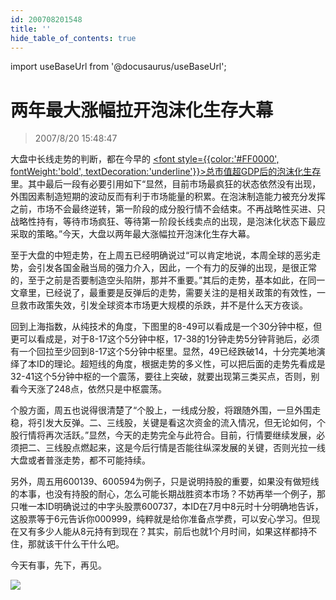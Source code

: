 ```yaml
---
id: 200708201548 
title: ''
hide_table_of_contents: true
---
```


import useBaseUrl from '@docusaurus/useBaseUrl';

# 两年最大涨幅拉开泡沫化生存大幕

> 2007/8/20 15:48:47

<div style={{color: '#FF0000', fontWeight: '500'}}>

大盘中长线走势的判断，都在今早的 [<font style={{color:'#FF0000', fontWeight:'bold', textDecoration:'underline'}}>总市值超GDP后的泡沫化生存</font>](20070820) 里。其中最后一段有必要引用如下“显然，目前市场最疯狂的状态依然没有出现，外围因素制造短期的波动反而有利于市场能量的积累。在泡沫制造能力被充分发挥之前，市场不会最终逆转，第一阶段的成分股行情不会结束。不再战略性买进、只战略性持有，等待市场疯狂、等待第一阶段长线卖点的出现，是泡沫化状态下最应采取的策略。”今天，大盘以两年最大涨幅拉开泡沫化生存大幕。
 
至于大盘的中短走势，在上周五已经明确说过“可以肯定地说，本周全球的恶劣走势，会引发各国金融当局的强力介入，因此，一个有力的反弹的出现，是很正常的，至于之前是否要制造空头陷阱，那并不重要。”其后的走势，基本如此，在同一文章里，已经说了，最重要是反弹后的走势，需要关注的是相关政策的有效性，一旦救市政策失效，引发全球资本市场更大规模的杀跌，并不是什么天方夜谈。
 
回到上海指数，从纯技术的角度，下图里的8-49可以看成是一个30分钟中枢，但更可以看成是，对于8-17这个5分钟中枢，17-38的1分钟走势5分钟背驰后，必须有一个回拉至少回到8-17这个5分钟中枢里。显然，49已经跌破14，十分完美地演绎了本ID的理论。超短线的角度，根据走势的多义性，可以把后面的走势先看成是32-41这个5分钟中枢的一个震荡，要往上突破，就要出现第三类买点，否则，别看今天涨了248点，依然只是中枢震荡。
 
个股方面，周五也说得很清楚了“个股上，一线成分股，将跟随外围，一旦外围走稳，将引发大反弹。二、三线股，关键是看这次资金的流入情况，但无论如何，个股行情将再次活跃。”显然，今天的走势完全与此符合。目前，行情要继续发展，必须把二、三线股点燃起来，这是今后行情是否能往纵深发展的关键，否则光拉一线大盘或者普涨走势，都不可能持续。
 
另外，周五用600139、600594为例子，只是说明持股的重要，如果没有做短线的本事，也没有持股的耐心，怎么可能长期战胜资本市场？不妨再举一个例子，那只唯一本ID明确说过的中字头股票600737，本ID在7月中8元时十分明确地告诉，这股票等于6元告诉你000999，纯粹就是给你准备点学费，可以安心学习。但现在又有多少人能从8元持有到现在？其实，前后也就1个月时间，如果这样都持不住，那就该干什么干什么吧。
 
 
今天有事，先下，再见。

</div>

<div style={{textAlign: 'left'}}>
<img src={useBaseUrl('/img/economics/200708201548/20070820.jpg')} /><br/><br/>
</div>